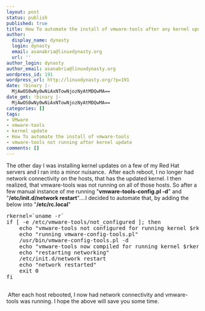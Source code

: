 ```yaml
---
layout: post
status: publish
published: true
title: How To automate the install of vmware-tools after any kernel update
author:
  display_name: dynasty
  login: dynasty
  email: asanabria@linuxdynasty.org
  url: ''
author_login: dynasty
author_email: asanabria@linuxdynasty.org
wordpress_id: 191
wordpress_url: http://linuxdynasty.org/?p=191
date: !binary |-
  MjAwOS0wNy0wNiAxNTowNjozNyAtMDQwMA==
date_gmt: !binary |-
  MjAwOS0wNy0wNiAxNTowNjozNyAtMDQwMA==
categories: []
tags:
- VMware
- vmware-tools
- kernel update
- How To automate the install of vmware-tools
- vmware-tools not running after kernel update
comments: []
---
```

<p>The other day I was installing kernel updates on a few of my Red Hat servers and I ran into a minor nuisance.&nbsp; After each reboot, I no longer had network connectivity on the hosts, that has the updated kernel. I then realized, that vmware-tools was not running on all of those hosts. So after a few manual instance of me running &quot;<strong>vmware-tools-config.pl -d</strong>&quot; and &quot;<strong>/etc/init.d/network restart</strong>&quot;....I decided to automate that, by adding the below into &quot;<strong>/etc/rc.local</strong>&quot; </p>
<pre>rkernel=`uname -r`<br />if [ -e /etc/vmware-tools/not_configured ]; then<br />    echo &quot;vmware-tools not configured for running kernel $rkernel&quot;<br />    echo &quot;running vmware-config-tools.pl&quot;<br />    /usr/bin/vmware-config-tools.pl -d<br />    echo &quot;vmware-tools now compiled for running kernel $rkernel&quot;<br />    echo &quot;restarting networking&quot;<br />    /etc/init.d/network restart<br />    echo &quot;network restarted&quot;<br />    exit 0<br />fi<br />&nbsp;</pre>
<p>&nbsp;After each host rebooted, I now had network connectivity and vmware-tools was running. I hope the above will save you some time. </p>
